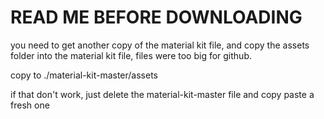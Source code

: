 # READ ME BEFORE DOWNLOADING

you need to get another copy of the material kit file, and copy the assets folder into the material kit file, files were too big for github. 

copy to ./material-kit-master/assets

if that don't work, just delete the material-kit-master file and copy paste a fresh one
